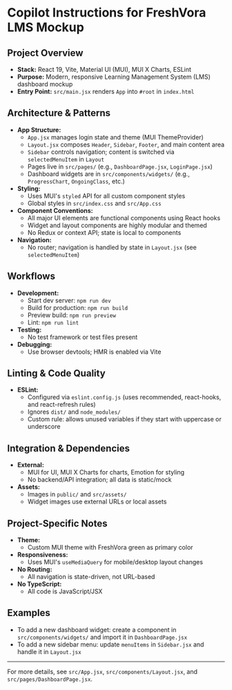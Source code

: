 # Copilot Instructions for FreshVora LMS Mockup

## Project Overview
- **Stack:** React 19, Vite, Material UI (MUI), MUI X Charts, ESLint
- **Purpose:** Modern, responsive Learning Management System (LMS) dashboard mockup
- **Entry Point:** `src/main.jsx` renders `App` into `#root` in `index.html`

## Architecture & Patterns
- **App Structure:**
  - `App.jsx` manages login state and theme (MUI ThemeProvider)
  - `Layout.jsx` composes `Header`, `Sidebar`, `Footer`, and main content area
  - `Sidebar` controls navigation; content is switched via `selectedMenuItem` in `Layout`
  - Pages live in `src/pages/` (e.g., `DashboardPage.jsx`, `LoginPage.jsx`)
  - Dashboard widgets are in `src/components/widgets/` (e.g., `ProgressChart`, `OngoingClass`, etc.)
- **Styling:**
  - Uses MUI's `styled` API for all custom component styles
  - Global styles in `src/index.css` and `src/App.css`
- **Component Conventions:**
  - All major UI elements are functional components using React hooks
  - Widget and layout components are highly modular and themed
  - No Redux or context API; state is local to components
- **Navigation:**
  - No router; navigation is handled by state in `Layout.jsx` (see `selectedMenuItem`)

## Workflows
- **Development:**
  - Start dev server: `npm run dev`
  - Build for production: `npm run build`
  - Preview build: `npm run preview`
  - Lint: `npm run lint`
- **Testing:**
  - No test framework or test files present
- **Debugging:**
  - Use browser devtools; HMR is enabled via Vite

## Linting & Code Quality
- **ESLint:**
  - Configured via `eslint.config.js` (uses recommended, react-hooks, and react-refresh rules)
  - Ignores `dist/` and `node_modules/`
  - Custom rule: allows unused variables if they start with uppercase or underscore

## Integration & Dependencies
- **External:**
  - MUI for UI, MUI X Charts for charts, Emotion for styling
  - No backend/API integration; all data is static/mock
- **Assets:**
  - Images in `public/` and `src/assets/`
  - Widget images use external URLs or local assets

## Project-Specific Notes
- **Theme:**
  - Custom MUI theme with FreshVora green as primary color
- **Responsiveness:**
  - Uses MUI's `useMediaQuery` for mobile/desktop layout changes
- **No Routing:**
  - All navigation is state-driven, not URL-based
- **No TypeScript:**
  - All code is JavaScript/JSX

## Examples
- To add a new dashboard widget: create a component in `src/components/widgets/` and import it in `DashboardPage.jsx`
- To add a new sidebar menu: update `menuItems` in `Sidebar.jsx` and handle it in `Layout.jsx`

---

For more details, see `src/App.jsx`, `src/components/Layout.jsx`, and `src/pages/DashboardPage.jsx`.
